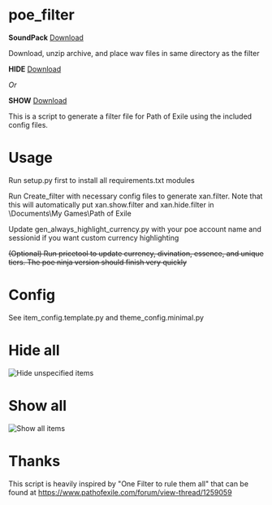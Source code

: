 # poe_filter
**SoundPack** [Download](soundpack.zip?raw=true) 

Download, unzip archive, and place wav files in same directory as the filter

**HIDE** <a href="xan.t.hide.filter?raw=true" download>Download</a>

*Or*

**SHOW** <a href="xan.t.show.filter?raw=true" download>Download</a>

This is a script to generate a filter file for Path of Exile using the included config files.

Usage
=====
Run setup.py first to install all requirements.txt modules

Run Create_filter with necessary config files to generate xan.filter.  Note that this will automatically put xan.show.filter and xan.hide.filter in <relative path>\Documents\My Games\Path of Exile

Update gen_always_highlight_currency.py with your poe account name and sessionid if you want custom currency highlighting

~~(Optional) Run pricetool to update currency, divination, essence, and unique tiers.  The poe ninja version should finish very quickly~~  

Config
======
See item_config.template.py and theme_config.minimal.py

Hide all
========
![Hide unspecified items](hide.png "Hide")

Show all
========
![Show all items](show.png "Show")

Thanks
======
This script is heavily inspired by "One Filter to rule them all" that can be found at https://www.pathofexile.com/forum/view-thread/1259059
